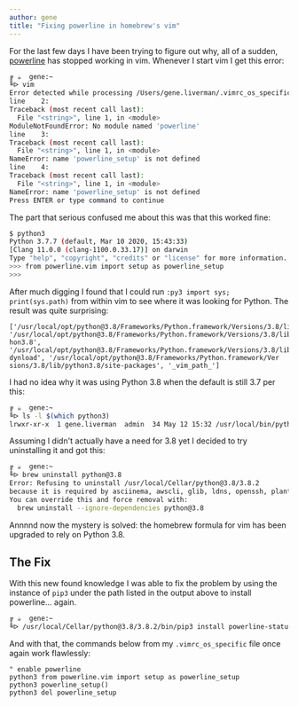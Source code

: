 ```yaml
---
author: gene 
title: "Fixing powerline in homebrew's vim"
---
```


For the last few days I have been trying to figure out why, all of a sudden, [powerline](https://powerline.readthedocs.io/en/latest/usage.html) has stopped working in vim. Whenever I start vim I get this error:

```bash
╔ ☕️  gene:~
╚ᐅ vim
Error detected while processing /Users/gene.liverman/.vimrc_os_specific:
line    2:
Traceback (most recent call last):
  File "<string>", line 1, in <module>
ModuleNotFoundError: No module named 'powerline'
line    3:
Traceback (most recent call last):
  File "<string>", line 1, in <module>
NameError: name 'powerline_setup' is not defined
line    4:
Traceback (most recent call last):
  File "<string>", line 1, in <module>
NameError: name 'powerline_setup' is not defined
Press ENTER or type command to continue
```

The part that serious confused me about this was that this worked fine:

```bash
$ python3
Python 3.7.7 (default, Mar 10 2020, 15:43:33)
[Clang 11.0.0 (clang-1100.0.33.17)] on darwin
Type "help", "copyright", "credits" or "license" for more information.
>>> from powerline.vim import setup as powerline_setup
>>>
```

After much digging I found that I could run `:py3 import sys; print(sys.path)` from within vim to see where it was looking for Python. The result was quite surprising:

```plain
['/usr/local/opt/python@3.8/Frameworks/Python.framework/Versions/3.8/lib/python38.zip', '/usr/local/opt/python@3.8/Frameworks/Python.framework/Versions/3.8/lib/pyt
hon3.8', '/usr/local/opt/python@3.8/Frameworks/Python.framework/Versions/3.8/lib/python3.8/lib-dynload', '/usr/local/opt/python@3.8/Frameworks/Python.framework/Ver
sions/3.8/lib/python3.8/site-packages', '_vim_path_']
```

I had no idea why it was using Python 3.8 when the default is still 3.7 per this:

```bash
╔ ☕️  gene:~
╚ᐅ ls -l $(which python3)
lrwxr-xr-x  1 gene.liverman  admin  34 May 12 15:32 /usr/local/bin/python3 -> ../Cellar/python/3.7.7/bin/python3
```

Assuming I didn't actually have a need for 3.8 yet I decided to try uninstalling it and got this:

```bash
╔ ☕️  gene:~
╚ᐅ brew uninstall python@3.8
Error: Refusing to uninstall /usr/local/Cellar/python@3.8/3.8.2
because it is required by asciinema, awscli, glib, ldns, openssh, plantuml, vim and wireshark, which are currently installed.
You can override this and force removal with:
  brew uninstall --ignore-dependencies python@3.8
```

Annnnd now the mystery is solved: the homebrew formula for vim has been upgraded to rely on Python 3.8.

## The Fix

With this new found knowledge I was able to fix the problem by using the instance of `pip3` under the path listed in the output above to install powerline... again.

```bash
╔ ☕️  gene:~
╚ᐅ /usr/local/Cellar/python@3.8/3.8.2/bin/pip3 install powerline-status
```

And with that, the commands below from my `.vimrc_os_specific` file once again work flawlessly:

```vim
" enable powerline
python3 from powerline.vim import setup as powerline_setup
python3 powerline_setup()
python3 del powerline_setup
```
